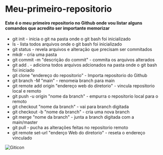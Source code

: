 # Meu-primeiro-repositorio

#### Este é o meu primeiro repositorio no Github onde vou listar alguns comandos que acredito ser importante memorizar

 <ul>

  <li>git init - inicia o git na pasta onde o git bash foi inicializado</li>
  <li>ls - lista todos arquivos onde o git bash foi inicializado</li>
  <li>git status - revela arquivos e alteração que precisam ser commitados</li>
  <li>mkdr - cria uma pasta</li>
  <li>git commit -m "descrição do commit" - commita os arquivos alterados</li>
  <li>git add . - adiciona todos arquivos adcionados na pasta onde o git bash foi iniciado</li>
  <li>git clone "endereço do repositorio" - Importa repositorio do Github</li>
  <li>git branch -M "main" - renomeia branch para main </li>
  <li>git remote add origin "endereço web do diretorio" - vincula repositorio local e remoto</li>
  <li>git push -u origin "nome da branch" - empurra o repositorio local para o remoto</li>
  <li>git checkout "nome da branch" - vai para branch digitada</li>
  <li>git checkout -b "nome da branch" - cria uma nova branch</li>
  <li>git merge "nome da branch" - junta a branch digitada com a main/master</li>
  <li>git pull - pucha as alterações feitas no repositorio remoto </li>
  <li>git remote set-url "enderço Web do diretorio" - reseta o endereço vinculado </li>
  </ul>
  

![Giticon](https://git-scm.com/images/logos/downloads/Git-Icon-White.png)

